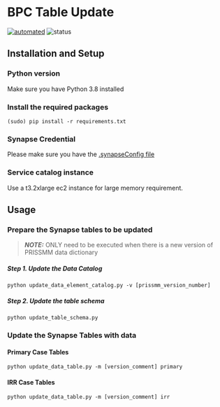 BPC Table Update
================
[![automated](https://img.shields.io/docker/cloud/automated/sagebionetworks/genie-bpc-pipeline-table-updates)](https://hub.docker.com/r/sagebionetworks/genie-bpc-pipeline-table-updates)
![status](https://img.shields.io/docker/cloud/build/sagebionetworks/genie-bpc-pipeline-table-updates)

Installation and Setup
----------------------
### Python version
Make sure you have Python 3.8 installed

### Install the required packages
    (sudo) pip install -r requirements.txt

### Synapse Credential
Please make sure you have the [.synapseConfig file](https://help.synapse.org/docs/Client-Configuration.1985446156.html)

### Service catalog instance
Use a t3.2xlarge ec2 instance for large memory requirement.

Usage
-----
### Prepare the Synapse tables to be updated
> **_NOTE:_** ONLY need to be executed when there is a new version of PRISSMM data dictionary

##### Step 1. Update the Data Catalog
    python update_data_element_catalog.py -v [prissmm_version_number]
##### Step 2. Update the table schema
    python update_table_schema.py

### Update the Synapse Tables with data
#### Primary Case Tables
    python update_data_table.py -m [version_comment] primary
#### IRR Case Tables
    python update_data_table.py -m [version_comment] irr
